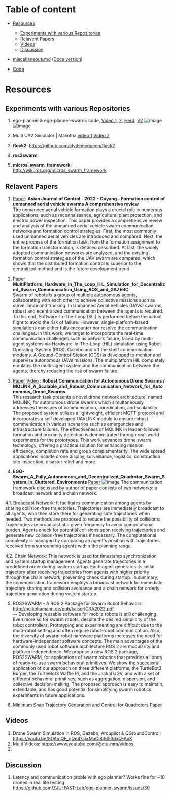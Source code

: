 # Table of content
- [Resources](https://github.com/iamrajee/drone_swarm/tree/main#resources)
   - [Experiments with various Repositories](https://github.com/iamrajee/drone_swarm/tree/main#experiments-with-various-repositories)
   - [Relavent Papers](https://github.com/iamrajee/drone_swarm/tree/main#relavent-papers)
   - [Videos](https://github.com/iamrajee/drone_swarm/tree/main#videos)
   - [Discussion](https://github.com/iamrajee/drone_swarm/tree/main#discussion)
 
- [miscellaneous.md](https://github.com/iamrajee/drone_swarm/blob/main/miscellaneous.md) ([Docs version](https://docs.google.com/document/d/1-t3jcnEsvo-fB-qy1Mbw-cfyZk_PeQISZ7StKZA2MRg/edit?usp=sharing))
- [Code](https://github.com/iamrajee/drone_swarm/tree/main/code)
<!---
- [Installation](https://github.com/iamrajee/slam_rosmelodic_ws#installation)
- [Package description](https://github.com/iamrajee/slam_rosmelodic_ws#package-description)
- [Helper scripts](https://github.com/iamrajee/slam_rosmelodic_ws#helper-scripts)
- [Team](https://github.com/iamrajee/slam_rosmelodic_ws#team)
- [Contributing](https://github.com/iamrajee/slam_rosmelodic_ws#contributing)
- [FAQ](https://github.com/iamrajee/slam_rosmelodic_ws#faq)
- [Support](https://github.com/iamrajee/slam_rosmelodic_ws#support)
- [License](https://github.com/iamrajee/slam_rosmelodic_ws#license)
- [Acknowledgments](https://github.com/iamrajee/slam_rosmelodic_ws#acknowledgments)
-->
# Resources

## Experiments with various Repositories
1. ego-planner & ego-planner-swarm: code, [Video 1](https://youtu.be/3Qbo0vZSxag), [2](https://youtu.be/HOO_PjKB0Ws), [Herd](https://youtu.be/HOO_PjKB0Ws), [V2](https://youtu.be/bdVy5nFA1N8)
![image](https://github.com/iamrajee/drone_swarm/assets/25712145/73973c82-e78e-4a1b-aa63-03cb844e9dfe)
![image](https://github.com/iamrajee/drone_swarm/assets/25712145/1bd0567a-bab7-47a4-b4a4-c44d384b88db)

2. Multi UAV Simulator | Malintha [video 1](https://youtu.be/jvOl3TvK7yU?si=6cizDqbl5FvE6Hlb) [Video 2](https://youtu.be/HqIlaxgbwcA)

3. **flock2**: https://github.com/clydemcqueen/flock2
   
4.  **ros2swarm**:
5.  **micros_swarm_framework**: http://wiki.ros.org/micros_swarm_framework

## Relavent Papers
1. [Paper](https://github.com/iamrajee/drone_swarm/blob/main/resources/paper/Asian%20Journal%20of%20Control%20-%202022%20-%20Ouyang%20-%20Formation%20control%20of%20unmanned%20aerial%20vehicle%20swarms%20%20A%20comprehensive%20review.pdf): **Asian Journal of Control - 2022 - Ouyang - Formation control of unmanned aerial vehicle swarms A comprehensive review**  
The unmanned aerial vehicle formation plays a crucial role in numerous
applications, such as reconnaissance, agricultural plant protection, and electric
power inspection. This paper provides a comprehensive review and analysis of
the unmanned aerial vehicle swarm communication networks and formation
control strategies. First, the most commonly used unmanned aerial vehicles are
introduced and compared. Next, the entire process of the formation task, from
the formation assignment to the formation transformation, is detailed described.
At last, the widely adopted communication networks are analyzed, and the
existing formation control strategies of the UAV swarm are compared, which
shows that the distributed formation control is superior to the centralized
method and is the future development trend.


2. [Paper](https://github.com/iamrajee/drone_swarm/blob/main/resources/paper/Multi-Platform_Hardware_In_The_Loop_HIL_Simulation_for_Decentralized_Swarm_Communication_Using_ROS_and_GAZEBO.pdf) **MultiPlatform_Hardware_In_The_Loop_HIL_Simulation_for_Decentralized_Swarm_Communication_Using_ROS_and_GAZEBO**    
Swarm of robots is a group of multiple autonomous agents, collaborating with each other to achieve collective missions such as surveillance and tracking. In Unmanned Aerial Vehicles (UAVs) swarms, robust and 
 ecentralized communication between the agents is required. To this end, Software-In-The-Loop (SIL) is performed before the actual ﬂight to avoid the risk of failure. However, single-platform-based simulations can 
 either fully encounter nor resolve the communication challenges. In this work, we target to incorporate the real-time communication challenges such as network failure, faced by multi-agent systems via Hardware-In-The-Loop (HIL) simulation using Robot-Operating-System (ROS), Gazebo and off the shelf communication modems. A Ground-Control-Station (GCS) is developed to monitor and supervise autonomous UAVs missions. The multiplatform HIL completely emulates the multi-agent system and the communication between the agents, thereby reducing the risk of swarm failure.

3. [Paper](https://github.com/iamrajee/drone_swarm/blob/main/resources/paper/MQLINK_A_Scalable_and_Robust_Communication_Network_for_Autonomous_Drone_Swarms.pdf) 
[Video](https://www.youtube.com/watch?v=uB29Q0hU6Z8) : **Robust Communication for Autonomous Drone Swarms / MQLINK_A_Scalable_and_Robust_Communication_Network_for_Autonomous_Drone_Swarms**  
This research task presents a novel drone network architecture, named MQLINK, for autonomous drone swarms which simultaneously addresses the issues of communication, coordination, and scalability. The proposed system utilizes a lightweight, efficient MQTT protocol and incorporates a self developed UAVLINK module to ensure robust communication in various scenarios such as emergencies and infrastructure failures. The effectiveness of MQLINK in leader-follower formation and proximity detection is demonstrated through real-world experiments for the prototypes. This work advances drone swarm technology, offering a practical solution for enhancing mission efficiency, completion rate and group complementarity. The wide spread applications include drone display, surveillance, logistics, construction site inspection, disaster relief and more.

4. **EGO-Swarm_A_Fully_Autonomous_and_Decentralized_Quadrotor_Swarm_System_in_Cluttered_Environments** [Paper](https://ieeexplore.ieee.org/abstract/document/9561902)
![image](https://github.com/iamrajee/drone_swarm/assets/25712145/d4bcbed4-3b27-4dff-b20a-02e0c8c078a8)
The communication framework discussed by author of paper consists of two networks: a broadcast network and a chain network.  

4.1. Broadcast Network: It facilitates communication among agents by sharing collision-free trajectories.
Trajectories are immediately broadcast to all agents, who then store them for generating safe trajectories when needed.
Two methods are proposed to reduce the possibility of collisions:
Trajectories are broadcast at a given frequency to avoid computational burden.
Agents check for potential collisions upon receiving trajectories and generate new collision-free trajectories if necessary.
The computational complexity is managed by comparing an agent's position with trajectories received from surrounding agents within the planning range.  
  
4.2. Chain Network:  This network is used for timestamp synchronization and system startup management.
Agents generate trajectories in a predefined order during system startup.
Each agent generates its initial trajectory after receiving trajectories from agents with higher priority through the chain network, preventing chaos during startup.
In summary, the communication framework employs a broadcast network for immediate trajectory sharing and collision avoidance and a chain network for orderly trajectory generation during system startup.

5. ROS2SWARM - A ROS 2 Package for Swarm Robot Behaviors: http://heikohamann.de/pub/kaiserICRA2022.pdf  
   — Developing reusable software for mobile robots
is still challenging. Even more so for swarm robots, despite
the desired simplicity of the robot controllers. Prototyping and
experimenting are difficult due to the multi-robot setting and
often require robot-robot communication. Also, the diversity
of swarm robot hardware platforms increases the need for
hardware-independent software concepts. The main advantages
of the commonly used robot software architecture ROS 2 are
modularity and platform independence. We propose a new
ROS 2 package, ROS2SWARM, for applications of swarm
robotics that provides a library of ready-to-use swarm behavioral primitives. We show the successful application of our
approach on three different platforms, the TurtleBot3 Burger,
the TurtleBot3 Waffle Pi, and the Jackal UGV, and with a set of
different behavioral primitives, such as aggregation, dispersion,
and collective decision-making. The proposed approach is easy
to maintain, extendable, and has good potential for simplifying
swarm robotics experiments in future applications.  

6. Minimum Snap Trajectory Generation and Control for Quadrotors [Paper](https://ieeexplore.ieee.org/document/5980409)

## Videos
1. Drone Swarm Simulation in ROS, Gazebo, Ardupilot & QGroundControl: https://youtu.be/8DAmQF_gQn4?si=MaCl836536xQ-AuK
2. Multi Videos: https://www.youtube.com/@ctu-mrs/videos
3. 

## Discussion
1. Latency and communication proble with ego planner? Works fine for ~10 drones in real life testing.  
https://github.com/ZJU-FAST-Lab/ego-planner-swarm/issues/30  

